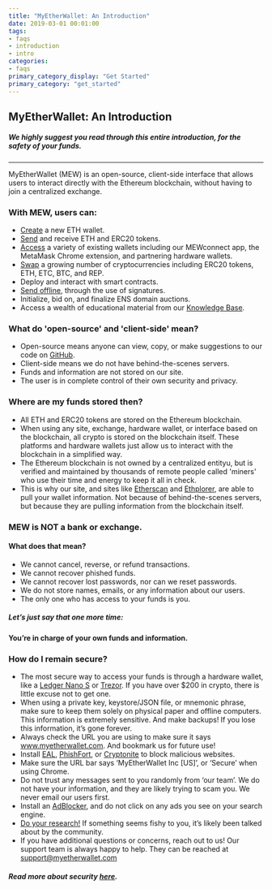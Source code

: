 ```yaml
---
title: "MyEtherWallet: An Introduction"
date: 2019-03-01 00:01:00
tags:
- faqs
- introduction
- intro
categories:
- faqs
primary_category_display: "Get Started"
primary_category: "get_started"
---
```


## MyEtherWallet: An Introduction
##### We highly suggest you read through this entire introduction, for the safety of your funds.
***
MyEtherWallet (MEW) is an open-source, client-side interface that allows users to interact directly with the Ethereum blockchain, without having to join a centralized exchange.



### With MEW, users can:

* [Create]() a new ETH wallet.
* [Send]() and receive ETH and ERC20 tokens.
* [Access]() a variety of existing wallets including our MEWconnect app, the MetaMask Chrome extension, and partnering hardware wallets.
* [Swap]() a growing number of cryptocurrencies including ERC20 tokens, ETH, ETC, BTC, and REP.
* Deploy and interact with smart contracts.
* [Send offline](), through the use of signatures.
* Initialize, bid on, and finalize ENS domain auctions.
* Access a wealth of educational material from our [Knowledge Base]().



### What do 'open-source' and 'client-side' mean?

* Open-source means anyone can view, copy, or make suggestions to our code on [GitHub](https://github.com/MyEtherWallet "MEW's GitHub").
* Client-side means we do not have behind-the-scenes servers.
* Funds and information are not stored on our site.
* The user is in complete control of their own security and privacy.



### Where are my funds stored then?

* All ETH and ERC20 tokens are stored on the Ethereum blockchain.
* When using any site, exchange, hardware wallet, or interface based on the blockchain, all crypto is stored on the blockchain itself. These platforms and hardware wallets just allow us to interact with the blockchain in a simplified way.
* The Ethereum blockchain is not owned by a centralized entityu, but is verified and maintained by thousands of remote people called 'miners' who use their time and energy to keep it all in check.
* This is why our site, and sites like [Etherscan](https://etherscan.io/) and [Ethplorer](https://ethplorer.io), are able to pull your wallet information. Not because of behind-the-scenes servers, but because they are pulling information from the blockchain itself. 



### MEW is NOT a bank or exchange.
#### What does that mean?

* We cannot cancel, reverse, or refund transactions.
* We cannot recover phished funds.
* We cannot recover lost passwords, nor can we reset passwords.
* We do not store names, emails, or any information about our users.
* The only one who has access to your funds is you. 



##### Let’s just say that one more time: 
#### You’re in charge of your own funds and information.



### How do I remain secure?

* The most secure way to access your funds is through a hardware wallet, like a [Ledger Nano S]() or [Trezor](https://shop.trezor.io/?a=myetherwallet.com). If you have over $200 in crypto, there is little excuse not to get one.
* When using a private key, keystore/JSON file, or mnemonic phrase, make sure to keep them solely on physical paper and offline computers. This information is extremely sensitive. And make backups! If you lose this information, it’s gone forever.
* Always check the URL you are using to make sure it says www.myetherwallet.com. And bookmark us for future use!
* Install [EAL](https://chrome.google.com/webstore/detail/etheraddresslookup/pdknmigbbbhmllnmgdfalmedcmcefdfn), [PhishFort](https://chrome.google.com/webstore/detail/phishfort-protect/bdiohckpogchppdldbckcdjlklanhkfc), or [Cryptonite](https://chrome.google.com/webstore/detail/cryptonite-by-metacert/keghdcpemohlojlglbiegihkljkgnige) to block malicious websites.
* Make sure the URL bar says ‘MyEtherWallet Inc [US]’, or ‘Secure’ when using Chrome.
* Do not trust any messages sent to you randomly from ‘our team’. We do not have your information, and they are likely trying to scam you. We never email our users first. 
* Install an [AdBlocker](https://chrome.google.com/webstore/detail/ublock-origin/cjpalhdlnbpafiamejdnhcphjbkeiagm?hl=en), and do not click on any ads you see on your search engine.
* [Do your research!](http://google.com) If something seems fishy to you, it’s likely been talked about by the community.
* If you have additional questions or concerns, reach out to us! Our support team is always happy to help. They can be reached at support@myetherwallet.com



##### Read more about security [here]().